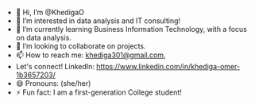 - 👋 Hi, I’m @KhedigaO
- 👀 I’m interested in data analysis and IT consulting!
- 🌱 I’m currently learning Business Information Technology, with a focus on data analysis.
- 💞️ I’m looking to collaborate on projects.
- 📫 How to reach me: khediga301@gmail.com,
- Let's connect! LinkedIn: https://www.linkedin.com/in/khediga-omer-1b3657203/ 
- 😄 Pronouns: (she/her)
- ⚡ Fun fact: I am a first-generation College student!

<!---
KhedigaO/KhedigaO is a ✨ special ✨ repository because its `README.md` (this file) appears on your GitHub profile.
You can click the Preview link to take a look at your changes.
--->
